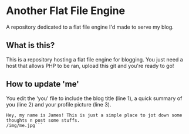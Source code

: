 # Another Flat File Engine

A repository dedicated to a flat file engine I'd made to serve my blog.

## What is this?

This is a repository hosting a flat file engine for blogging. You just need a host that allows PHP to be ran, upload this git and you're ready to go!

## How to update 'me'

You edit the 'you' file to include the blog title (line 1), a quick summary of you (line 2) and your profile picture (line 3).

```Dude Tech it Out
Hey, my name is James! This is just a simple place to jot down some thoughts n post some stuffs.
/img/me.jpg```
